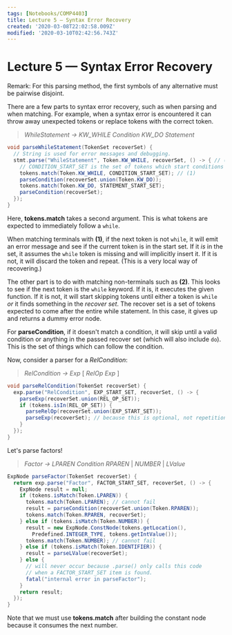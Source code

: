 ```yaml
---
tags: [Notebooks/COMP4403]
title: Lecture 5 — Syntax Error Recovery
created: '2020-03-08T22:02:58.009Z'
modified: '2020-03-10T02:42:56.743Z'
---
```


# Lecture 5 &mdash; Syntax Error Recovery

Remark: For this parsing method, the first symbols of any alternative must be pairwise disjoint.

There are a few parts to syntax error recovery, such as when parsing and when matching. For example, when a syntax error is encountered it can throw away unexpected tokens or replace tokens with the correct token.

>_WhileStatement &rarr; KW_WHILE Condition KW_DO Statement_

```java
void parseWhileStatement(TokenSet recoverSet) {
  // String is used for error messages and debugging.
  stmt.parse("WhileStatement", Token.KW_WHILE, recoverSet, () -> { // (2)
    // CONDITION_START_SET is the set of tokens which start conditions
    tokens.match(Token.KW_WHILE, CONDITION_START_SET); // (1)
    parseCondition(recoverSet.union(Token.KW_DO));
    tokens.match(Token.KW_DO, STATEMENT_START_SET);
    parseCondition(recoverSet);
  });
}
```

Here, **tokens.match** takes a second argument. This is what tokens are expected to immediately follow a `while`. 

When matching terminals with **(1)**, if the next token is not `while`, it will emit an error message and see if the current token is in the start set. If it _is_ in the set, it assumes the `while` token is missing and will implicitly insert it. If it is not, it will discard the token and repeat. (This is a very local way of recovering.)

The other part is to do with matching non-terminals such as **(2)**. This looks to see if the next token is the `while` keyword. If it is, it executes the given function. If it is not, it will start skipping tokens until either a token is `while` _or_ it finds something in the _recover set_. The recover set is a set of tokens expected to come after the entire while statement. In this case, it gives up and returns a dummy error node.

For **parseCondition**, if it doesn't match a condition, it will skip until a valid condition or anything in the passed recover set (which will also include `do`). This is the set of things which can follow the condition.

Now, consider a parser for a _RelCondition_:

> _RelCondition &rarr; Exp_ [ _RelOp Exp_ ]

```java
void parseRelCondition(TokenSet recoverSet) {
  exp.parse("RelCondition", EXP_START_SET, recoverSet, () -> {
    parseExp(recoverSet.union(REL_OP_SET));
    if (tokens.isIn(REL_OP_SET)) {
      parseRelOp(recoverSet.union(EXP_START_SET));
      parseExp(recoverSet); // because this is optional, not repetition.
    }
  });
}
```

Let's parse factors!
> _Factor &rarr; LPAREN Condition RPAREN_ | _NUMBER_ | _LValue_

```java
ExpNode parseFactor(TokenSet recoverSet) {
  return exp.parse("Factor", FACTOR_START_SET, recoverSet, () -> {
    ExpNode result = null;
    if (tokens.isMatch(Token.LPAREN)) {
      tokens.match(Token.LPAREN); // cannot fail
      result = parseCondition(recoverSet.union(Token.RPAREN));
      tokens.match(Token.RPAREN, recoverSet);
    } else if (tokens.isMatch(Token.NUMBER)) {
      result = new ExpNode.ConstNode(tokens.getLocation(), 
        Predefined.INTEGER_TYPE, tokens.getIntValue());
      tokens.match(Token.NUMBER); // cannot fail
    } else if (tokens.isMatch(Token.IDENTIFIER)) {
      result = parseLValue(recoverSet);
    } else {
      // will never occur because .parse() only calls this code
      // when a FACTOR_START_SET item is found.
      fatal("internal error in parseFactor");
    }
    return result;
  });
}
```

Note that we must use **tokens.match** after building the constant node because it consumes the next number.
